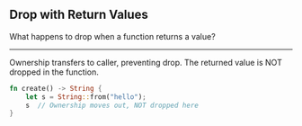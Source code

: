 ## Drop with Return Values

What happens to drop when a function returns a value?

---

Ownership transfers to caller, preventing drop. The returned value is NOT dropped in the function.

```rust
fn create() -> String {
    let s = String::from("hello");
    s  // Ownership moves out, NOT dropped here
}
```

